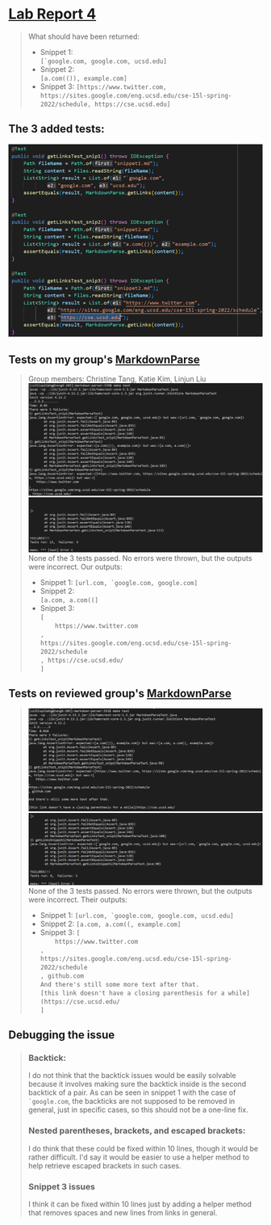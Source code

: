 # [Lab Report 4](lab-report-4-week-8.html)

> What should have been returned:   
> * Snippet 1:   
> ```[`google.com, google.com, ucsd.edu]```
> * Snippet 2:   
> ```[a.com(()), example.com]```
> * Snippet 3:
> ```[https://www.twitter.com, https://sites.google.com/eng.ucsd.edu/cse-15l-spring-2022/schedule, https://cse.ucsd.edu]```

## The 3 added tests:
![Image](./Lab4Images/3addedTests.png)

## Tests on my group's [MarkdownParse](https://github.com/katieki/markdown-parser)
> Group members: Christine Tang, Katie Kim, Linjun Liu   
> ![Image](./Lab4Images/snippetTestsOurs.png)   
> ![Image](./Lab4Images/snippetTestsOurs2.png)
> None of the 3 tests passed. No errors were thrown, but the outputs were incorrect. 
> Our outputs:   
> * Snippet 1:
> ```[url.com, `google.com, google.com]```   
> * Snippet 2:   
> ```[a.com, a.com((]```   
> * Snippet 3:   
> ```[```   
> ```    https://www.twitter.com```   
> ```,```   
> ```https://sites.google.com/eng.ucsd.edu/cse-15l-spring-2022/schedule```   
> ```, https://cse.ucsd.edu/```     
> ```]```

## Tests on reviewed group's [MarkdownParse](https://github.com/henrigy/markdown-parser/)
> ![Image](./Lab4Images/snippetTestsOtherGroup.png)
> ![Image](./Lab4Images/snippetTestsOtherGroup2.png)
> None of the 3 tests passed. No errors were thrown, but the outputs were incorrect. Their outputs:
> * Snippet 1:
> ```[url.com, `google.com, google.com, ucsd.edu]```
> * Snippet 2:
> ```[a.com, a.com((, example.com]```
> * Snippet 3:
> ```[```   
> ```    https://www.twitter.com```   
> ```,```   
> ```https://sites.google.com/eng.ucsd.edu/cse-15l-spring-2022/schedule```   
> ```, github.com```   
> ```And there's still some more text after that.```   
> ```[this link doesn't have a closing parenthesis for a while](https://cse.ucsd.edu/```   
> ```]```

## Debugging the issue
> ### Backtick: 
> I do not think that the backtick issues would be easily solvable because it involves making sure the backtick inside is the second backtick of a pair.
> As can be seen in snippet 1 with the case of ``` `google.com```, the backticks are not supposed to be removed in general, just in specific cases, so this should not be a one-line fix.
> ### Nested parentheses, brackets, and escaped brackets:
> I do think that these could be fixed within 10 lines, though it would be rather difficult. I'd say it would be easier to use a helper method to help retrieve escaped brackets in such cases.
> ### Snippet 3 issues
> I think it can be fixed within 10 lines just by adding a helper method that removes spaces and new lines from links in general. 